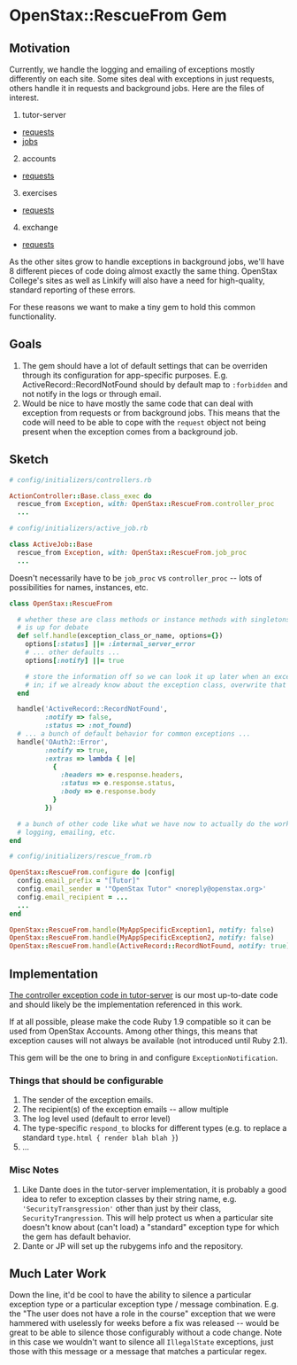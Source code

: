 # OpenStax::RescueFrom Gem

## Motivation

Currently, we handle the logging and emailing of exceptions mostly differently on each site.  Some sites deal with exceptions in just requests, others handle it in requests and background jobs.  Here are the files of interest.

1. tutor-server
  * [requests](https://github.com/openstax/tutor-server/blob/master/config/initializers/controllers.rb)
  * [jobs](https://github.com/openstax/tutor-server/blob/master/config/initializers/active_job.rb)
2. accounts
  * [requests](https://github.com/openstax/accounts/blob/ddb9dabfba0a0317b6062dfecdd5fb0f50c1025f/config/initializers/controllers.rb)
3. exercises
  * [requests](https://github.com/openstax/exercises/blob/23091c7478ee98b879b5371116f783fa4becc332/config/initializers/controllers.rb)
4. exchange
  * [requests](https://github.com/openstax/exchange/blob/37eb63bb3c226dafe16e0e89a22c1b40bd244cc5/config/initializers/controllers.rb)

As the other sites grow to handle exceptions in background jobs, we'll have 8 different pieces of code doing almost exactly the same thing.  OpenStax College's sites as well as Linkify will also have a need for high-quality, standard reporting of these errors.

For these reasons we want to make a tiny gem to hold this common functionality.

## Goals

1. The gem should have a lot of default settings that can be overriden through its configuration for app-specific purposes.  E.g. ActiveRecord::RecordNotFound should by default map to `:forbidden` and not notify in the logs or through email.
2. Would be nice to have mostly the same code that can deal with exception from requests or from background jobs.  This means that the code will need to be able to cope with the `request` object not being present when the exception comes from a background job.

## Sketch

```ruby
# config/initializers/controllers.rb

ActionController::Base.class_exec do
  rescue_from Exception, with: OpenStax::RescueFrom.controller_proc
  ...
```

```ruby
# config/initializers/active_job.rb

class ActiveJob::Base
  rescue_from Exception, with: OpenStax::RescueFrom.job_proc
  ...
```

Doesn't necessarily have to be `job_proc` vs `controller_proc` -- lots of possibilities for names, instances, etc.

```ruby
class OpenStax::RescueFrom

  # whether these are class methods or instance methods with singletons, etc
  # is up for debate
  def self.handle(exception_class_or_name, options={})
    options[:status] ||= :internal_server_error
    # ... other defaults ...
    options[:notify] ||= true

    # store the information off so we can look it up later when an exception comes
    # in; if we already know about the exception class, overwrite that knowledge
  end

  handle('ActiveRecord::RecordNotFound',
         :notify => false,
         :status => :not_found)
  # ... a bunch of default behavior for common exceptions ...
  handle('OAuth2::Error',
         :notify => true,
         :extras => lambda { |e|
           {
             :headers => e.response.headers,
             :status => e.response.status,
             :body => e.response.body
           }
         })

  # a bunch of other code like what we have now to actually do the work of rescuing,
  # logging, emailing, etc.
end
```

```ruby
# config/initializers/rescue_from.rb

OpenStax::RescueFrom.configure do |config|
  config.email_prefix = "[Tutor]"
  config.email_sender = '"OpenStax Tutor" <noreply@openstax.org>'
  config.email_recipient = ...
  ...
end

OpenStax::RescueFrom.handle(MyAppSpecificException1, notify: false)
OpenStax::RescueFrom.handle(MyAppSpecificException2, notify: false)
OpenStax::RescueFrom.handle(ActiveRecord::RecordNotFound, notify: true) # an override
```

## Implementation

[The controller exception code in tutor-server](https://github.com/openstax/tutor-server/blob/master/config/initializers/controllers.rb) is our most up-to-date code and should likely be the implementation referenced in this work.

If at all possible, please make the code Ruby 1.9 compatible so it can be used from OpenStax Accounts.  Among other things, this means that exception causes will not always be available (not introduced until Ruby 2.1).

This gem will be the one to bring in and configure `ExceptionNotification`.

### Things that should be configurable

1. The sender of the exception emails.
2. The recipient(s) of the exception emails -- allow multiple
3. The log level used (default to error level)
4. The type-specific `respond_to` blocks for different types (e.g. to replace a standard `type.html { render blah blah }`)
5. ...

### Misc Notes

1. Like Dante does in the tutor-server implementation, it is probably a good idea to refer to exception classes by their string name, e.g. `'SecurityTransgression'` other than just by their class, `SecurityTrangression`.  This will help protect us when a particular site doesn't know about (can't load) a "standard" exception type for which the gem has default behavior.
2. Dante or JP will set up the rubygems info and the repository.

## Much Later Work

Down the line, it'd be cool to have the ability to silence a particular exception type or a particular exception type / message combination.  E.g. the "The user does not have a role in the course" exception that we were hammered with uselessly for weeks before a fix was released -- would be great to be able to silence those configurably without a code change.  Note in this case we wouldn't want to silence all `IllegalState` exceptions, just those with this message or a message that matches a particular regex.
